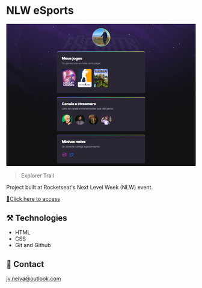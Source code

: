 # NLW eSports 

![preview](./.github/preview.png)

> Explorer Trail

Project built at Rocketseat's Next Level Week (NLW) event.

[🔗Click here to access](https://jvneivaa.github.io/nlw-eSports)


## ⚒ Technologies

- HTML
- CSS
- Git and Github

## 📱 Contact 

jv.neiva@outlook.com

